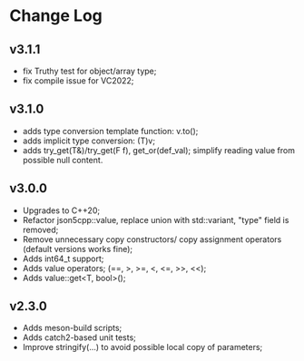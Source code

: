 # Change Log

## v3.1.1

- fix Truthy test for object/array type;
- fix compile issue for VC2022;

## v3.1.0

- adds type conversion template function: v.to<T>();
- adds implicit type conversion: (T)v;
- adds try_get(T&)/try_get(F f), get_or(def_val);
  simplify reading value from possible null content.

## v3.0.0

- Upgrades to C++20;
- Refactor json5cpp::value, replace union with std::variant, "type" field is removed;
- Remove unnecessary copy constructors/ copy assignment operators (default versions works fine);
- Adds int64_t support;
- Adds value operators; (==, >, >=, <, <=, >>, <<);
- Adds value::get<T, bool>();

## v2.3.0

- Adds meson-build scripts;
- Adds catch2-based unit tests;
- Improve stringify(...) to avoid possible local copy of parameters;
